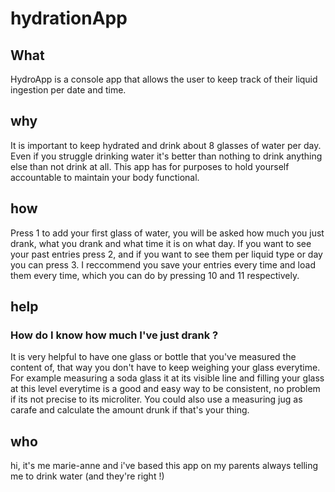 # hydrationApp

## What
HydroApp is a console app that allows the user to keep track of their liquid ingestion per date and time.

##  why
It is important to keep hydrated and drink about 8 glasses of water per day. Even if you struggle drinking water it's better than nothing to drink anything else than not drink at all. This app has for purposes to hold yourself accountable to maintain your body functional.

##  how 
Press 1 to add your first glass of water, you will be asked how much you just drank, what you drank and what time it is on what day.
If you want to see your past entries press 2, and if you want to see them per liquid type or day you can press 3.
I reccommend you save your entries every time and load them every time, which you can do by pressing 10 and 11 respectively.

##  help
### How do I know how much I've just drank ?
It is very helpful to have one glass or bottle that you've measured the content of, that way you don't have to keep weighing your glass everytime.
For example measuring a soda glass it at its visible line and filling your glass at this level everytime is a good and easy way to be consistent, no problem if its not precise to its microliter.
You could also use a measuring jug as carafe and calculate the amount drunk if that's your thing.

##  who
hi, it's me marie-anne and i've based this app on my parents always telling me to drink water (and they're right !)


